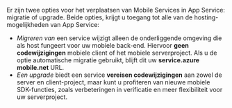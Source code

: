 Er zijn twee opties voor het verplaatsen van Mobile Services in App Service: migratie of upgrade. Beide opties, krijgt u toegang tot alle van de hosting-mogelijkheden van App Service:

* *Migreren van* een service wijzigt alleen de onderliggende omgeving die als host fungeert voor uw mobiele back-end. Hiervoor **geen codewijzigingen** mobiele client of het mobiele serverproject. Als u de optie automatische migratie gebruikt, blijft dit uw **service.azure mobile.net** URL. 
* *Een upgrade* biedt een service **vereisen codewijzigingen** aan zowel de server en client-project, maar kunt u profiteren van nieuwe mobiele SDK-functies, zoals verbeteringen in verificatie en meer flexibiliteit voor uw serverproject. 

